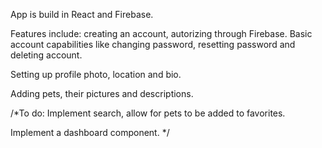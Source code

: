 App is build in React and Firebase.

Features include: creating an account, autorizing through Firebase. Basic account capabilities like changing password, resetting password and deleting account.

Setting up profile photo, location and bio.

Adding pets, their pictures and descriptions.



/*To do:
Implement search, allow for pets to be added to favorites. 

Implement a dashboard component.
*/
